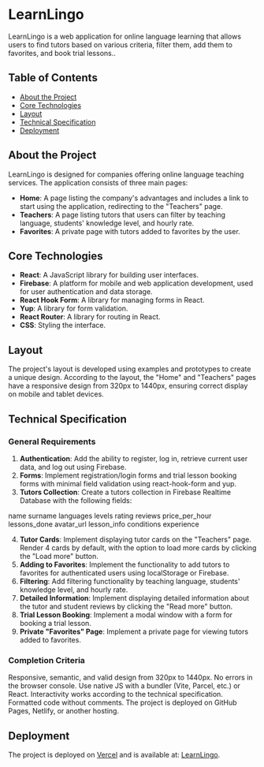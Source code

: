 # LearnLingo

LearnLingo is a web application for online language learning that allows users to find tutors based on various criteria, filter them, add them to favorites, and book trial lessons..

## Table of Contents

- [About the Project](#about-the-project)
- [Core Technologies](#core-technologies)
- [Layout](#layout)
- [Technical Specification](#technical-specification)
- [Deployment](#deployment)

## About the Project

LearnLingo is designed for companies offering online language teaching services. The application consists of three main pages:

- **Home**: A page listing the company's advantages and includes a link to start using the application, redirecting to the "Teachers" page.
- **Teachers**: A page listing tutors that users can filter by teaching language, students' knowledge level, and hourly rate.
- **Favorites**: A private page with tutors added to favorites by the user.

## Core Technologies

- **React**: A JavaScript library for building user interfaces.
- **Firebase**: A platform for mobile and web application development, used for user authentication and data storage.
- **React Hook Form**: A library for managing forms in React.
- **Yup**: A library for form validation.
- **React Router**: A library for routing in React.
- **CSS**: Styling the interface.

## Layout

The project's layout is developed using examples and prototypes to create a unique design. According to the layout, the "Home" and "Teachers" pages have a responsive design from 320px to 1440px, ensuring correct display on mobile and tablet devices.

## Technical Specification

### General Requirements

1. **Authentication**: Add the ability to register, log in, retrieve current user data, and log out using Firebase.
2. **Forms**: Implement registration/login forms and trial lesson booking forms with minimal field validation using react-hook-form and yup.
3. **Tutors Collection**: Create a tutors collection in Firebase Realtime Database with the following fields:

name
surname
languages
levels
rating
reviews
price_per_hour
lessons_done
avatar_url
lesson_info
conditions
experience

4. **Tutor Cards**: Implement displaying tutor cards on the "Teachers" page. Render 4 cards by default, with the option to load more cards by clicking the "Load more" button.
5. **Adding to Favorites**: Implement the functionality to add tutors to favorites for authenticated users using localStorage or Firebase.
6. **Filtering**: Add filtering functionality by teaching language, students' knowledge level, and hourly rate.
7. **Detailed Information**: Implement displaying detailed information about the tutor and student reviews by clicking the "Read more" button.
8. **Trial Lesson Booking**: Implement a modal window with a form for booking a trial lesson.
9. **Private "Favorites" Page**: Implement a private page for viewing tutors added to favorites.

### Completion Criteria

Responsive, semantic, and valid design from 320px to 1440px.
No errors in the browser console.
Use native JS with a bundler (Vite, Parcel, etc.) or React.
Interactivity works according to the technical specification.
Formatted code without comments.
The project is deployed on GitHub Pages, Netlify, or another hosting.

## Deployment

The project is deployed on [Vercel](https://www.vercel.com/) and is available at: [LearnLingo](https://your-project-name.vercel.app).
